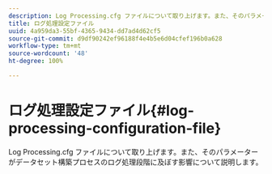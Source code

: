 ```yaml
---
description: Log Processing.cfg ファイルについて取り上げます。また、そのパラメーターがデータセット構築プロセスのログ処理段階に及ぼす影響について説明します。
title: ログ処理設定ファイル
uuid: 4a959da3-55bf-4365-9434-dd7ad4d62cf5
source-git-commit: d9df90242ef96188f4e4b5e6d04cfef196b0a628
workflow-type: tm+mt
source-wordcount: '48'
ht-degree: 100%

---
```



# ログ処理設定ファイル{#log-processing-configuration-file}

Log Processing.cfg ファイルについて取り上げます。また、そのパラメーターがデータセット構築プロセスのログ処理段階に及ぼす影響について説明します。


